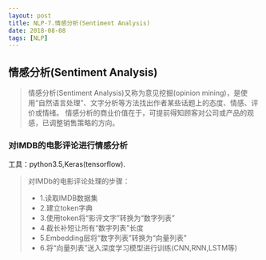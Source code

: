 ```yaml
---
layout: post
title: NLP-7.情感分析(Sentiment Analysis)
date: 2018-08-08
tags: [NLP]
---
```


## 情感分析(Sentiment Analysis) ##

>情感分析(Sentiment Analysis)又称为意见挖掘(opinion mining)，是使用“自然语言处理”、文字分析等方法找出作者某些话题上的态度、情感、评价或情绪。
>情感分析的商业价值在于，可提前得知顾客对公司或产品的观感，已调整销售策略的方向。


### 对IMDB的电影评论进行情感分析 ###

工具：python3.5,Keras(tensorflow).

> 对IMDb的电影评论处理的步骤：
>- 1.读取IMDB数据集
>- 2.建立token字典
>- 3.使用token将“影评文字”转换为“数字列表”
>- 4.截长补短让所有“数字列表”长度
>- 5.Embedding层将“数字列表”转换为“向量列表”
>- 6.将“向量列表”送入深度学习模型进行训练(CNN,RNN,LSTM等)
